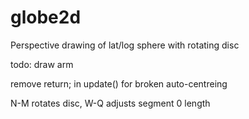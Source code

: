 # globe2d
Perspective drawing of lat/log sphere with rotating disc

todo: draw arm

remove return; in update() for broken auto-centreing

N-M rotates disc, W-Q adjusts segment 0 length
